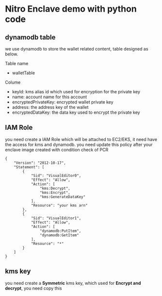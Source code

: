 # Nitro Enclave demo with python code

## dynamodb table 
we use dynamodb to store the wallet related content, table designed as below.

Table name
- walletTable

Colume
- keyId: kms alias id which used for encryption for the private key
- name: account name for this account
- encryptedPrivateKey: encrypted wallet private key
- address: the address key of the wallet
- encryptedDataKey: the data key used to encrypt the private key


## IAM Role
you need create a IAM Role which will be attached to EC2/EKS, it need have the access for kms and dynamodb. you need update this policy after your enclave image created with condition check of PCR
```
{
    "Version": "2012-10-17",
    "Statement": [
        {
            "Sid": "VisualEditor0",
            "Effect": "Allow",
            "Action": [
                "kms:Decrypt",
                "kms:Encrypt",
                "kms:GenerateDataKey"
            ],
            "Resource": "your kms arn"
        },
        {
            "Sid": "VisualEditor1",
            "Effect": "Allow",
            "Action": [
                "dynamodb:PutItem",
                "dynamodb:GetItem"
            ],
            "Resource": "*"
        }
    ]
}
```

## kms key
you need create a **Symmetric** kms key, which used for **Encrypt and decrypt**, you need copy this
